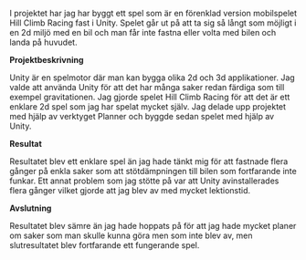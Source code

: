 I projektet har jag har byggt ett spel som är en förenklad version mobilspelet Hill Climb Racing fast i Unity. Spelet går ut på att ta sig så långt som möjligt i en 2d miljö med en bil och man får inte fastna eller volta med bilen och landa på huvudet. 

**Projektbeskrivning**

Unity är en spelmotor där man kan bygga olika 2d och 3d applikationer. Jag valde att använda Unity för att det har många saker redan färdiga som till exempel gravitationen. Jag gjorde spelet Hill Climb Racing för att det är ett enklare 2d spel som jag har spelat mycket själv. Jag delade upp projektet med hjälp av verktyget Planner och byggde sedan spelet med hjälp av Unity. 

**Resultat**

Resultatet blev ett enklare spel än jag hade tänkt mig för att fastnade flera gånger på enkla saker som att stötdämpningen till bilen som fortfarande inte funkar. Ett annat problem som jag stötte på var att Unity avinstallerades flera gånger vilket gjorde att jag blev av med mycket lektionstid. 

**Avslutning**

Resultatet blev sämre än jag hade hoppats på för att jag hade mycket planer om saker som man skulle kunna göra men som inte blev av, men slutresultatet blev fortfarande ett fungerande spel. 
